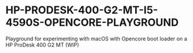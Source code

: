 # HP-PRODESK-400-G2-MT-I5-4590S-OPENCORE-PLAYGROUND
Playground for experimenting with macOS with Opencore boot loader on a HP ProDesk 400 G2 MT (WIP)
